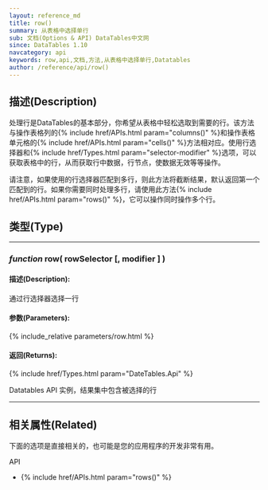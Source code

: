 ```yaml
---
layout: reference_md
title: row()
summary: 从表格中选择单行
sub: 文档(Options & API) DataTables中文网
since: DataTables 1.10
navcategory: api
keywords: row,api,文档,方法,从表格中选择单行,Datatables
author: /reference/api/row()
---
```


## 描述(Description)
处理行是DataTables的基本部分，你希望从表格中轻松选取到需要的行。该方法与操作表格列的{% include href/APIs.html param="columns()" %}和操作表格单元格的{% include href/APIs.html param="cells()" %}方法相对应。使用行选择器和{% include href/Types.html param="selector-modifier" %}选项，可以获取表格中的行，从而获取行中数据，行节点，使数据无效等等操作。

请注意，如果使用的行选择器匹配到多行，则此方法将截断结果，默认返回第一个匹配到的行。如果你需要同时处理多行，请使用此方法{% include href/APIs.html param="rows()" %}，它可以操作同时操作多个行。


## 类型(Type)
---
    
### _function_ **row( rowSelector [, modifier ] )**   

#### 描述(Description):

通过行选择器选择一行

#### 参数(Parameters):

{% include_relative parameters/row.html %}

#### 返回(Returns):

{% include href/Types.html param="DateTables.Api" %}

Datatables API 实例，结果集中包含被选择的行

--- 

## 相关属性(Related)
下面的选项是直接相关的，也可能是您的应用程序的开发非常有用。

API

- {% include href/APIs.html param="rows()" %}

